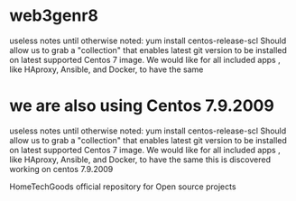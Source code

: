 # web3genr8

useless notes until otherwise noted:
yum install centos-release-scl
Should allow us to grab a "collection" that enables latest git version to be installed on latest supported Centos 7 image.
We would like for all included apps , like HAproxy, Ansible, and Docker, to have the same

we are also using Centos 7.9.2009
=======
  useless notes until otherwise noted:
  yum install centos-release-scl
  Should allow us to grab a "collection" that enables latest git version to be installed on latest supported Centos 7 image.
  We would like for all included apps , like HAproxy, Ansible, and Docker, to have the same
  this is discovered working on centos 7.9.2009

HomeTechGoods official repository for Open source projects
